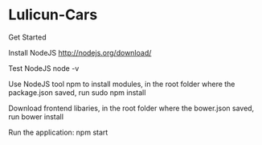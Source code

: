 # Lulicun-Cars

Get Started

Install NodeJS http://nodejs.org/download/

Test NodeJS node -v

Use NodeJS tool npm to install modules, in the root folder where the package.json saved, run sudo npm install

Download frontend libaries, in the root folder where the bower.json saved, run bower install

Run the application: npm start